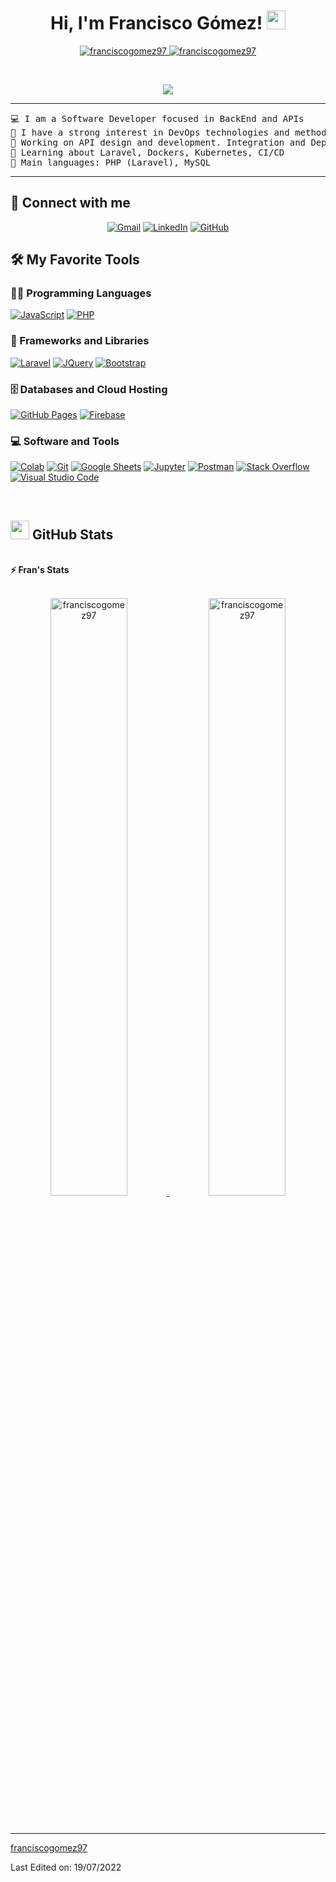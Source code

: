<h1 align="center">
Hi, I'm Francisco Gómez!
	<a href="https://github.com/franciscogomez97" target="_self">
		<img src="https://media.giphy.com/media/hvRJCLFzcasrR4ia7z/giphy.gif" width="30">
	</a>
</h1>
<p align="center">
	<a href="https://github.com/franciscogomez97">
		<img src="https://komarev.com/ghpvc/?username=franciscogomez97&label=Profile%20views&color=0e75b6&style=flat" alt="franciscogomez97" />
	</a>
	<a href="https://github.com/franciscogomez97">
		<img src="https://img.shields.io/github/followers/franciscogomez97?label=Followers" alt="franciscogomez97" />
	</a>
</p>
<br/>
<p align="center">
	<a href="https://github.com/franciscogomez97">
		<img src="https://readme-typing-svg.herokuapp.com?lines=Software+Developer;%20API%20Specialist;Server+Management&center=true&width=380&height=45">
	</a>
</p>

<hr>

<pre>
💻 I am a Software Developer focused in BackEnd and APIs
📝 I have a strong interest in DevOps technologies and methodologies
🔭 Working on API design and development. Integration and Deployment
🌱 Learning about Laravel, Dockers, Kubernetes, CI/CD
🌟 Main languages: PHP (Laravel), MySQL
</pre>
<hr>

## 🤝 Connect with me
<p align="center">
	<a href="mailto:f.gomezcarranza.dev@gmail.com"><img img src="https://img.shields.io/badge/gmail-%23EA4335.svg?style=plastic&logo=gmail&logoColor=white" alt="Gmail"/></a>
	<a href="https://www.linkedin.com/in/fgomezcarranza/"><img src="https://img.shields.io/badge/linkedin-%230A66C2.svg?style=plastic&logo=linkedin&logoColor=white" alt="LinkedIn"/></a>
	<a href="https://github.com/franciscogomez97"><img src="https://img.shields.io/badge/github-%23181717.svg?style=plastic&logo=github&logoColor=white" alt="GitHub"/></a>
</p>

## 🛠️ My Favorite Tools

### 👨‍💻 Programming Languages

<p>
    <a href="https://github.com/franciscogomez97"><img alt="JavaScript" src="https://img.shields.io/badge/JavaScript%20-%23F7DF1E.svg?logo=javascript&logoColor=black"></a>
    <a href="https://github.com/franciscogomez97"><img alt="PHP" src="https://img.shields.io/badge/PHP%20-%2314354C.svg?logo=PHP&logoColor=white"></a>

### 🧰 Frameworks and Libraries

<p>
    <a href="https://github.com/franciscogomez97"><img alt="Laravel" src="https://img.shields.io/badge/Laravel%20-%23D00000.svg?logo=Laravel&logoColor=white"></a>
    <a href="https://github.com/franciscogomez97"><img alt="JQuery" src="https://img.shields.io/badge/JQuery%20-%23013243.svg?logo=jquery&logoColor=white"></a>
    <a href="https://github.com/franciscogomez97"><img alt="Bootstrap" src="https://img.shields.io/badge/Bootstrap%20-%23150458.svg?logo=Bootstrap&logoColor=white"></a>
</p>

### 🗄️ Databases and Cloud Hosting

<p>
    <a href="https://github.com/Bouaskaoun"><img alt="GitHub Pages" src="https://img.shields.io/badge/GitHub%20Pages-%23327FC7.svg?logo=github&logoColor=white"></a>
    <a href="https://github.com/Bouaskaoun"><img alt="Firebase" src ="https://img.shields.io/badge/Firebase-%23FF6F00.svg?logo=firebase&logoColor=white"></a>
</p>

### 💻 Software and Tools

<p>
    <a href="https://github.com/Bouaskaoun"><img alt="Colab" src="https://img.shields.io/badge/Colab-00b56a.svg?logo=google-colab&logoColor=white"></a>
    <a href="https://github.com/Bouaskaoun"><img alt="Git" src="https://img.shields.io/badge/Git%20-%23F05033.svg?logo=git&logoColor=white"></a>
    <a href="https://github.com/Bouaskaoun"><img alt="Google Sheets" src="https://img.shields.io/badge/Google%20Sheets%20-%2334A853.svg?logo=google%20sheets&logoColor=white"></a>
    <a href="https://github.com/Bouaskaoun"><img alt="Jupyter" src="https://img.shields.io/badge/Jupyter%20-%23F37626.svg?logo=Jupyter&logoColor=white"></a>
    <a href="https://github.com/Bouaskaoun"><img alt="Postman" src="https://img.shields.io/badge/Postman-FF6C37?logo=postman&logoColor=white"></a>
    <a href="https://github.com/Bouaskaoun"><img alt="Stack Overflow" src="https://img.shields.io/badge/-Stack%20Overflow-FE7A16?logo=stack-overflow&logoColor=white"></a>
    <a href="https://github.com/Bouaskaoun"><img alt="Visual Studio Code" src="https://img.shields.io/badge/Visual%20Studio%20Code-0078d7.svg?logo=visual-studio-code&logoColor=white"></a>
</p>
</br>

## <a href="https://github.com/Bouaskaoun"><img src="https://www.blumbergdigital.com/wp-content/uploads/2020/10/stats-graphic-statistics-business-512.png" width="30"></a> GitHub Stats

<br/>
<summary><b>⚡ Fran's Stats</b></summary>
<br/>
<p align="center">
	<a href="https://github.com/franciscogomez97">
	<img width="49.5%" src="https://github-readme-stats.vercel.app/api?username=franciscogomez97&show_icons=true" alt="franciscogomez97">
	<img width="49.5%" src="https://github-readme-streak-stats.herokuapp.com/?user=franciscogomez97" alt="franciscogomez97">
	</a>
	<br/>
</p>
<br/>

------

[franciscogomez97](https://github.com/franciscogomez97)

Last Edited on: 19/07/2022
